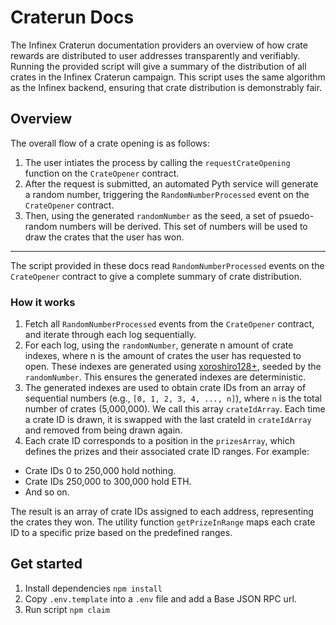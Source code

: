 # Craterun Docs
The Infinex Craterun documentation providers an overview of how crate rewards are distributed to user addresses transparently and verifiably. Running the provided script will give a summary of the distribution of all crates in the Infinex Craterun campaign. This script uses the same algorithm as the Infinex backend, ensuring that crate distribution is demonstrably fair.

## Overview
The overall flow of a crate opening is as follows:
1. The user intiates the process by calling the `requestCrateOpening` function on the `CrateOpener` contract.
2. After the request is submitted, an automated Pyth service will generate a random number, triggering the `RandomNumberProcessed` event on the `CrateOpener` contract.
3. Then, using the generated `randomNumber` as the seed, a set of psuedo-random numbers will be derived. This set of numbers will be used to draw the crates that the user has won.

---

The script provided in these docs read `RandomNumberProcessed` events on the `CrateOpener` contract to give a complete summary of crate distribution.
### How it works
1. Fetch all `RandomNumberProcessed` events from the `CrateOpener` contract, and iterate through each log sequentially.
2. For each log, using the `randomNumber`, generate n amount of crate indexes, where n is the amount of crates the user has requested to open. These indexes are generated using [xoroshiro128+](https://xorshift.di.unimi.it/xoroshiro128plus.c), seeded by the `randomNumber`. This ensures the generated indexes are deterministic.
3. The generated indexes are used to obtain crate IDs from an array of sequential numbers (e.g., `[0, 1, 2, 3, 4, ..., n]`), where `n` is the total number of crates (5,000,000). We call this array `crateIdArray`. Each time a crate ID is drawn, it is swapped with the last crateId in `crateIdArray` and removed from being drawn again.
4.  Each crate ID corresponds to a position in the `prizesArray`, which defines the prizes and their associated crate ID ranges. 
For example:
- Crate IDs 0 to 250,000 hold nothing.
- Crate IDs 250,000 to 300,000 hold ETH.
- And so on.

The result is an array of crate IDs assigned to each address, representing the crates they won. The utility function `getPrizeInRange` maps each crate ID to a specific prize based on the predefined ranges.


## Get started
1. Install dependencies
`npm install` 
2. Copy `.env.template` into a `.env` file and add a Base JSON RPC url.
3. Run script
 `npm claim`